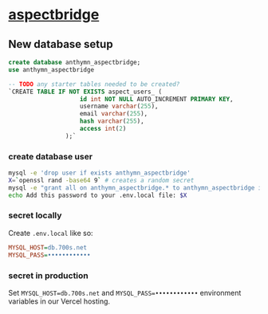 [aspectbridge](http://aspectbridge.vercel.app/)
==============

New database setup
------------

```sql
create database anthymn_aspectbridge;
use anthymn_aspectbridge

-- TODO any starter tables needed to be created?
`CREATE TABLE IF NOT EXISTS aspect_users_ (
                    id int NOT NULL AUTO_INCREMENT PRIMARY KEY,
                    username varchar(255),
                    email varchar(255),
                    hash varchar(255),
                    access int(2)
                );`
```

### create database user ###
  
```sh
mysql -e 'drop user if exists anthymn_aspectbridge'
X=`openssl rand -base64 9` # creates a random secret
mysql -e "grant all on anthymn_aspectbridge.* to anthymn_aspectbridge identified by '$X'"
echo Add this password to your .env.local file: $X
```

### secret locally ###

Create `.env.local` like so:

```ini
MYSQL_HOST=db.700s.net
MYSQL_PASS=••••••••••••
```

### secret in production ###

Set `MYSQL_HOST=db.700s.net` and `MYSQL_PASS=••••••••••••` environment variables in our Vercel hosting.
